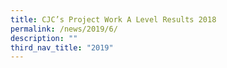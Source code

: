 ```yaml
---
title: CJC’s Project Work A Level Results 2018
permalink: /news/2019/6/
description: ""
third_nav_title: "2019"
---
```

